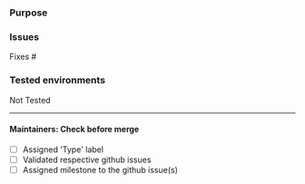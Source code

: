 ### Purpose
<!-- Short description of the issue you are going to solve with this PR. -->

### Issues
<!-- Link github issues that are going to be solved with this PR. Format should be: Fixes #123 -->
Fixes #

### Tested environments
<!-- Specify the environments you used to test this PR. OS, Docker version, etc... -->
Not Tested

---
#### Maintainers: Check before merge
- [ ] Assigned 'Type' label
- [ ] Validated respective github issues
- [ ] Assigned milestone to the github issue(s)

